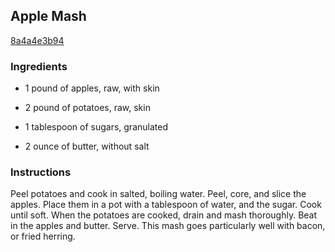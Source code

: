 ## Apple Mash

[8a4a4e3b94](http://www.food.com/recipe/apple-mash-138991)

### Ingredients

 - 1 pound of apples, raw, with skin

 - 2 pound of potatoes, raw, skin

 - 1 tablespoon of sugars, granulated

 - 2 ounce of butter, without salt

### Instructions

Peel potatoes and cook in salted, boiling water. Peel, core, and slice the apples. Place them in a pot with a tablespoon of water, and the sugar. Cook until soft. When the potatoes are cooked, drain and mash thoroughly. Beat in the apples and butter. Serve. This mash goes particularly well with bacon, or fried herring.